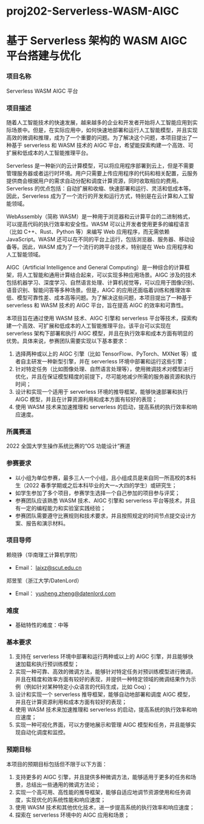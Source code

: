 # proj202-Serverless-WASM-AIGC
# 基于 Serverless 架构的 WASM AIGC 平台搭建与优化

### 项目名称

Serverless WASM AIGC 平台

### 项目描述

随着人工智能技术的快速发展，越来越多的企业和开发者开始将人工智能应用到实际场景中。但是，在实际应用中，如何快速地部署和运行人工智能模型，并且实现高效的微调和推理，成为了一个重要的问题。为了解决这个问题，本项目提出了一种基于 serverless 和 WASM 技术的 AIGC 平台，希望能探索构建一个高效、可扩展和低成本的人工智能推理平台。

Serverless 是一种新兴的云计算模型，可以将应用程序部署到云上，但是不需要管理服务器或者运行时环境。用户只需要上传应用程序的代码和相关配置，云服务提供商会根据用户的需求自动分配和调度计算资源，同时收取相应的费用。Serverless 的优点包括：自动扩展和收缩、快速部署和运行、灵活和低成本等。因此，Serverless 成为了一个流行的开发和运行方式，特别是在云计算和人工智能领域。

WebAssembly（简称 WASM）是一种用于浏览器和云计算平台的二进制格式，可以提高代码的执行效率和安全性。WASM 可以让开发者使用更多的编程语言（比如 C++、Rust、Python 等）来编写 Web 应用程序，而无需依赖 JavaScript。WASM 还可以在不同的平台上运行，包括浏览器、服务器、移动设备等。因此，WASM 成为了一个流行的跨平台技术，特别是在 Web 应用程序和人工智能领域。

AIGC（Artificial Intelligence and General Computing）是一种综合的计算框架，将人工智能和通用计算结合起来，可以实现多种应用场景。AIGC 涉及的技术包括机器学习、深度学习、自然语言处理、计算机视觉等，可以应用于图像识别、语音识别、智能问答等多种场景。但是，AIGC 的应用还面临着训练和推理效率低、模型可靠性差、成本高等问题。为了解决这些问题，本项目提出了一种基于 serverless 和 WASM 技术的 AIGC 平台，旨在提高 AIGC 的效率和可靠性。

本项目旨在通过使用 WASM 技术、AIGC 引擎和 serverless 平台等技术，探索构建一个高效、可扩展和低成本的人工智能推理平台。该平台可以实现在 serverless 架构下部署和执行 AIGC 模型，并且在执行效率和成本方面有明显的优势。具体来说，参赛团队需要实现以下基本要求：

1. 选择两种或以上的 AIGC 引擎（比如 TensorFlow、PyTorch、MXNet 等）或者自主研发一种新型引擎，并在 serverless 环境中部署和运行这些引擎；
2. 针对特定任务（比如图像处理、自然语言处理等），使用微调技术对模型进行优化，并且在保证模型精度的前提下，尽可能地减少所需的服务器资源和执行时间；
3. 设计和实现一个适用于 serverless 环境的推导框架，能够快速部署和执行 AIGC 模型，并且在计算资源利用和成本方面有较好的表现；
4. 使用 WASM 技术来加速推理和 serverless 的启动，提高系统的执行效率和响应速度。

### 所属赛道

2022 全国大学生操作系统比赛的“OS 功能设计”赛道

### 参赛要求

- 以小组为单位参赛，最多三人一个小组，且小组成员是来自同一所高校的本科生（2022 春季学期或之后本科毕业的大一~大四的学生）或研究生；
- 如学生参加了多个项目，参赛学生选择一个自己参加的项目参与评奖；
- 参赛团队应该熟悉 WASM 技术、AIGC 引擎和 serverless 平台等技术，并且有一定的编程能力和实验室实践经验；
- 参赛团队需要遵守比赛规则和技术要求，并且按照规定的时间节点提交设计方案、报告和演示材料。

### 项目导师

赖晓铮（华南理工计算机学院）

- Email： [laixz@scut.edu.cn](mailto:laixz@scut.edu.cn)

郑昱笙（浙江大学/DatenLord）

- Email： [yusheng.zheng@datenlord.com](mailto:yusheng.zheng@datenlord.com)


### 难度

- 基础特性的难度：中等

### **基本要求**

1. 支持在 serverless 环境中部署和运行两种或以上的 AIGC 引擎，并且能够快速加载和执行预训练模型；
2. 实现一种可靠、高效的微调方法，能够针对特定任务对预训练模型进行微调，并且在精度和效率方面有较好的表现，并提供一种特定领域的微调结果作为示例（例如针对某种特定小众语言的代码生成，比如 Coq）；
3. 设计和实现一个 serverless 推导框架，能够自动地部署和调度 AIGC 模型，并且在计算资源利用和成本方面有较好的表现；
4. 使用 WASM 技术来加速推理和 serverless 的启动，提高系统的执行效率和响应速度；
5. 实现一种可视化界面，可以方便地展示和管理 AIGC 模型和任务，并且能够实现自动化调度和监控。

### **预期目标**

本项目的预期目标包括但不限于以下方面：

1. 支持更多的 AIGC 引擎，并且提供多种微调方法，能够适用于更多的任务和场景，总结出一些通用的微调方法论；
2. 实现一个高可用、高性能的推导框架，能够自适应地调节资源使用和任务调度，实现优化的系统性能和响应速度；
3. 使用 WASM 技术和其他优化技术，进一步提高系统的执行效率和响应速度；
4. 探索在 serverless 环境中的 AIGC 应用和场景；
